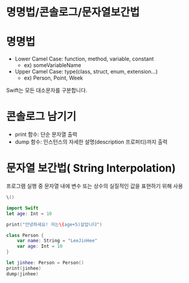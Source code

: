 # 명명법/콘솔로그/문자열보간법

# 명명법

- Lower Camel Case: function, method, variable, constant
    - ex) someVariableName
- Upper Camel Case: type(class, struct, enum, extension...)
    - ex) Person, Point, Week

Swift는 모든 대소문자를 구분합니다.

# 콘솔로그 남기기

- print 함수: 단순 문자열 출력
- dump 함수: 인스턴스의 자세한 설명(description 프로퍼티)까지 출력

# 문자열 보간법( String Interpolation)

프로그램 실행 중 문자열 내에 변수 또는 상수의 실질적인 값을 표현하기 위해 사용
```swift
\()
```

```swift
import Swift
let age: Int = 10

print("안녕하세요! 저는\(age+5)살압니다")

class Person {
	var name: String = "LeeJinHee"
	var age: Int = 10
}

let jinhee: Person = Person()
print(jinhee)
dump(jinhee)
```
